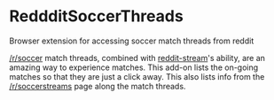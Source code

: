 # ReddditSoccerThreads
Browser extension for accessing soccer match threads from reddit  
  
<a href="https://reddit.com/r/soccer">/r/soccer</a> match threads,
combined with <a href="https://reddit-stream.com/">reddit-stream</a>'s ability,
are an amazing way to experience matches.
This add-on lists the on-going matches so that they are just a click away.
This also lists info from the <a href="https://reddit.com/r/soccerstreams">/r/soccerstreams</a> page along the match threads.
